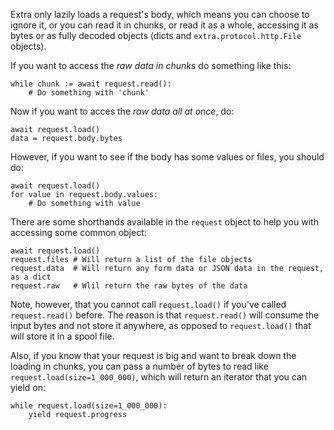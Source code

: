 Extra only lazily loads a request's body, which means you can choose to ignore
it, or you can read it in chunks, or read it as a whole, accessing it as bytes
or as fully decoded objects (dicts and `extra.protocol.http.File` objects).

If you want to access the _raw data in chunks_ do something like this:

```
while chunk := await request.read():
	# Do something with 'chunk'
```

Now if you want to acces the _raw data all at once_, do:

```
await request.load()
data = request.body.bytes
```

However, if you want to see if the body has some values or files, you should
do:

```
await request.load()
for value in request.body.values:
	# Do something with value
```

There are some shorthands available in the `request` object to help you
with accessing some common object:

```
await request.load()
request.files # Will return a list of the file objects
request.data  # Will return any form data or JSON data in the request, as a dict
request.raw   # Wlil return the raw bytes of the data
```

Note, however, that you cannot call `request.load()` if you've called
`request.read()` before. The reason is that `request.read()` will consume
the input bytes and not store it anywhere, as opposed to `request.load()` that
will store it in a spool file.

Also, if you know that your request is big and want to break down the loading
in chunks, you can pass a number of bytes to read like `request.load(size=1_000_000)`,
which will return an iterator that you can yield on:

```
while request.load(size=1_000_000):
	yield request.progress
```
